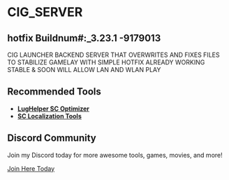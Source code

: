 # CIG_SERVER 
## hotfix Buildnum#:\_3.23.1 -9179013

CIG LAUNCHER BACKEND SERVER THAT OVERWRITES AND FIXES FILES TO STABILIZE GAMELAY WITH SIMPLE HOTFIX ALREADY WORKING STABLE & SOON WILL ALLOW LAN AND WLAN PLAY

## Recommended Tools
- [**LugHelper SC Optimizer**](https://github.com/starcitizen-lug/lug-helper/tree/main)
- [**SC Localization Tools**](https://github.com/h0useRus/StarCitizen)

## Discord Community
Join my Discord today for more awesome tools, games, movies, and more!

[Join Here Today](https://discord.gg/N5NXEgDTsD)
